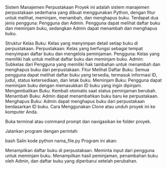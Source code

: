 Sistem Manajemen Perpustakaan
Proyek ini adalah sistem manajemen perpustakaan sederhana yang dibuat menggunakan Python, dengan fitur untuk melihat, meminjam, menambah, dan menghapus buku. Terdapat dua jenis pengguna: Pengguna dan Admin. Pengguna dapat melihat daftar buku dan meminjam buku, sedangkan Admin dapat menambah dan menghapus buku.

Struktur Kelas
Buku: Kelas yang menyimpan detail setiap buku di perpustakaan.
Perpustakaan: Kelas yang berfungsi sebagai tempat menyimpan daftar buku dan mengelola peminjaman.
Pengguna: Kelas yang memiliki hak untuk melihat daftar buku dan meminjam buku.
Admin: Subkelas dari Pengguna yang memiliki hak tambahan untuk menambah dan menghapus buku dari perpustakaan.
Fitur
Melihat Daftar Buku: Semua pengguna dapat melihat daftar buku yang tersedia, termasuk informasi ID, judul, status ketersediaan, dan letak buku.
Meminjam Buku: Pengguna dapat meminjam buku dengan memasukkan ID buku yang ingin dipinjam.
Mengembalikan Buku: Kembali otomatis saat status peminjaman berubah.
Menambah Buku: Admin dapat menambahkan buku baru ke perpustakaan.
Menghapus Buku: Admin dapat menghapus buku dari perpustakaan berdasarkan ID buku.
Cara Menggunakan
Clone atau unduh proyek ini ke komputer Anda.

Buka terminal atau command prompt dan navigasikan ke folder proyek.

Jalankan program dengan perintah:

bash
Salin kode
python nama_file.py
Program ini akan:

Menampilkan daftar buku di perpustakaan.
Meminta input dari pengguna untuk meminjam buku.
Menampilkan hasil peminjaman, penambahan buku oleh Admin, dan daftar buku yang diperbarui setelah perubahan.
